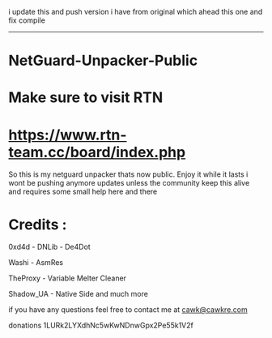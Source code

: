 

i update this and push version i have from original which ahead this one and fix compile

-----------------------------------------------------------------------------------------------------------------------------------------
# NetGuard-Unpacker-Public


# Make sure to visit RTN 

# https://www.rtn-team.cc/board/index.php

So this is my netguard unpacker thats now public.
Enjoy it while it lasts
i wont be pushing anymore updates unless the community keep this alive and requires some small help here and there



# Credits :

0xd4d - DNLib - De4Dot

Washi - AsmRes

TheProxy - Variable Melter Cleaner

Shadow_UA - Native Side and much more 



if you have any questions feel free to contact me at cawk@cawkre.com

donations
1LURk2LYXdhNc5wKwNDnwGpx2Pe55k1V2f
